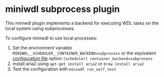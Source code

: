 # miniwdl subprocess plugin
This miniwdl plugin implements a backend for executing WDL tasks on
the local system using subprocesses.

To configure miniwdl to use local processes:

1. Set the environment variable `MINIWDL__SCHEDULER__CONTAINER_BACKEND=subprocess` or the equivalent [configuration file](https://miniwdl.readthedocs.io/en/latest/runner_reference.html#configuration) option `[scheduler] container_backend=subprocess`
2. install aria2 using `apt-get install aria2` or `brew install aria2`
3. Test the configuration with `miniwdl run_self_test`
